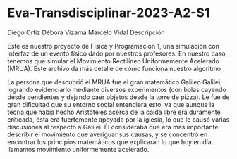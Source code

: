 # Eva-Transdisciplinar-2023-A2-S1

Diego Ortiz
Débora Vizama
Marcelo Vidal
Descripción

Este es nuestro proyecto de Física y Programación 1, una simulación con interfaz de un evento físico dado por nuestros profesores. En nuestro caso, tenemos que simular el Movimiento Rectilíneo Uniformemente Acelerado (MRUA). Este archivo da más detalle de cómo funciona nuestro algoritmo 



La persona que descubrió el MRUA fue el gran matemático Galileo Galilei, logrando evidenciarlo mediante diversos experimentos (con bolas cayendo desde pendientes y dejando caer objetos desde la torre de pizza). Le fue de gran dificultad que su entorno social entendiera esto, ya que aunque la teoría que había hecho Aristóteles acerca de la caída libre era duramente criticada, ésta era fuertemente apoyada por la iglesia, lo que le causó varias discusiones al respecto a Galilei. Él consideraba que era mas importante describir el movimiento que averiguar sus causas, y se concentró en encontrar los principios matemáticos que explicaran lo que hoy en día llamamos movimiento uniformemente acelerado.



